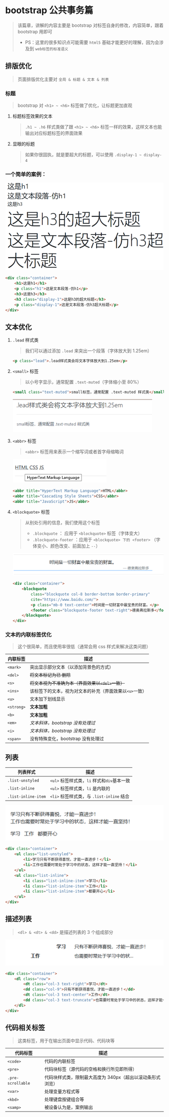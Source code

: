 <!--
+===============================================================================
| @Author: madnesslin(地上马)
+===============================================================================
| @Phone: +86 13695746767
+===============================================================================
| @Date: 2018-12-28 19:32:47
+===============================================================================
| @Email: linjialiang@163.com
+===============================================================================
| @Last modified time: 2018-12-29 20:15:21
+===============================================================================
-->

# bootstrap 公共事务篇

> 该篇章，讲解的内容主要是 bootstrap 对标签自身的修改，内容简单，跟着 bootstrap 用即可
>
> - PS：这里的很多知识点可能需要 `html5` 基础才能更好的理解，因为会涉及到 `web标签的标准语义`

## 排版优化

> 页面排版优化主要对 `全局 & 标题 & 文本 & 列表`

### 标题

> bootstrap 对 `<h1> ~ <h6>` 标签做了优化，让标题更加直观

1. 标题标签效果的文本

   > `.h1 ~ .h6` 样式类做了跟 `<h1> ~ <h6>` 标签一样的效果，这样文本也能输出对应标题标签的界面效果

2. 显眼的标题
   > 如果你很固执，就是要超大的标题，可以使用 `.display-1 ~ display-4`

### 一个简单的案例：

![bootstrap标题样式](./static/公共事务篇-标题.png)

```html
<div class="container">
    <h1>这是h1</h1>
    <p class="h1">这是文本段落-仿h1</p>
    <h3>这是h3</h3>
    <h3 class="display-1">这是h3的超大标题</h3>
    <p class="display-1">这是文本段落-仿h3超大标题</p>
</div>
```

## 文本优化

1. `.lead` 样式类

   > 我们可以通过添加 `.lead` 来突出一个段落（字体放大到 1.25em）

   ```html
   <p class="lead">.lead样式类会将文本字体放大到1.25em</p>
   ```

2. `<small>` 标签

   > 以小号字显示，通常配置 `.text-muted`（字体缩小至 80%）

   ```html
   <small class="text-muted">small标签，通常配置 .text-muted 样式类</small>
   ```

   ![lead和small](./static/公共事务篇-lead-small.png)

3. `<abbr>` 标签

   > `<abbr>` 标签用来表示一个缩写词或者首字母缩略词

   ![abbr标签](./static/公共事务篇-abbr.png)

   ```html
   <abbr title="HyperText Markup Language">HTML</abbr>
   <abbr title="Cascading Style Sheets">CSS</abbr>
   <abbr title="JavaScript">JS</abbr>
   ```

4. `<blockquote>` 标签

   > 从别处引用的信息，我们使用这个标签
   >
   > - `.blockquote` ： 应用于 `<blockquote>` 标签（字体变大）
   > - `.blockquote-footer` ：应用于 `<blockquote> 下的 <footer>` （字体变小、颜色改变、前面加上 `--`）

   ![外部引用](./static/公共事务篇-外部引用.png)

   ```html
   <div class="container">
       <blockquote
           class="blockquote col-8 border-bottom border-primary"
           cite="https://www.baidu.com/">
           <p class="mb-0 text-center">时间是一切财富中最宝贵的财富。</p>
           <footer class="blockquote-footer text-right">德奥弗拉斯多</footer>
       </blockquote>
   </div>
   ```

### 文本的内联标签优化

> 这个很简单，而且使用率很低（通常会用 css 样式来解决这类问题）

| 内联标签   | 描述                                                    |
| ---------- | ------------------------------------------------------- |
| `<mark>`   | 突出显示部分文本（以添加背景色的方式）                  |
| `<del>`    | ~~将文本标记为已 删除~~                                 |
| `<s>`      | ~~将文本视为不准确为本（界面效果以`<del>`一致）~~       |
| `<ins>`    | 该标签下的文本，视为对文本的补充（界面效果以`<u>`一致） |
| `<u>`      | 文本加下划线显示                                        |
| `<strong>` | **文本加粗**                                            |
| `<b>`      | **文本加粗**                                            |
| `<em>`     | _文本斜体，bootstrap 没有处理过_                        |
| `<i>`      | _文本斜体，bootstrap 没有处理过_                        |
| `<span>`   | 没有特殊变化，bootstrap 没有处理过                      |

## 列表

| 列表样式            | 描述                                        |
| ------------------- | ------------------------------------------- |
| `.list-unstyled`    | `<ul>` 标签样式类，`li` 样式和`div`基本一致 |
| `.list-inline`      | `<ul>` 标签样式类，`li` 是内联的            |
| `.list-inline-item` | `<li>` 标签样式类，与 `.list-inline` 结合   |

![列表](./static/公共事务篇-列表.png)

```html
<div class="container">
    <ul class="list-unstyled">
        <li>学习只有不断获得喜悦，才能一直进步！</li>
        <li>工作也需要时常处于学习中的状态，这样才能一直坚持！</li>
    </ul>
    <ul class="list-inline">
        <li class="list-inline-item">学习</li>
        <li class="list-inline-item">工作</li>
        <li class="list-inline-item">都要开心</li>
    </ul>
</div>
```

## 描述列表

> `<dl> & <dt> & <dd>` 是描述列表的 3 个组成部分

![描述列表](./static/公共事务篇-描述列表.png)

```html
<div class="container">
    <dl class="row">
        <dt class="col-3 text-right">学习</dt>
        <dd class="col-9">只有不断获得喜悦，才能一直进步！</dd>
        <dt class="col-3 text-center">工作</dt>
        <dd class="col-3 text-truncate">也需要时常处于学习中的状态，这样才能一直坚持！</dd>
    </dl>
</div>
```

## 代码相关标签

> 这类标签，用于在输出页面中显示代码、代码块等

| 代码标签          | 描述                                                       |
| ----------------- | ---------------------------------------------------------- |
| `<code>`          | 代码的内联标签                                             |
| `<pre>`           | 代码块标签（源代码的空格和换行所见即所得）                 |
| `.pre-scrollable` | 代码块样式类，限制最大高度为 340px（超出以滚动条形式浏览） |
| `<var>`           | 处理变量方程式等                                           |
| `<kbd>`           | 处理键盘按键组合等                                         |
| `<samp>`          | 被设备认为是，案例输出                                     |
